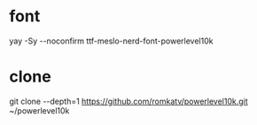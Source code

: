 # font
yay -Sy --noconfirm ttf-meslo-nerd-font-powerlevel10k

# clone
git clone --depth=1 https://github.com/romkatv/powerlevel10k.git ~/powerlevel10k


